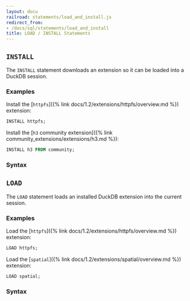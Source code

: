 ```yaml
---
layout: docu
railroad: statements/load_and_install.js
redirect_from:
- /docs/sql/statements/load_and_install
title: LOAD / INSTALL Statements
---
```


## `INSTALL`

The `INSTALL` statement downloads an extension so it can be loaded into a DuckDB session.

### Examples

Install the [`httpfs`]({% link docs/1.2/extensions/httpfs/overview.md %}) extension:

```sql
INSTALL httpfs;
```

Install the [`h3` community extension]({% link community_extensions/extensions/h3.md %}):

```sql
INSTALL h3 FROM community;
```

### Syntax

<div id="rrdiagram2"></div>

## `LOAD`

The `LOAD` statement loads an installed DuckDB extension into the current session.

### Examples

Load the [`httpfs`]({% link docs/1.2/extensions/httpfs/overview.md %}) extension:

```sql
LOAD httpfs;
```

Load the [`spatial`]({% link docs/1.2/extensions/spatial/overview.md %}) extension:

```sql
LOAD spatial;
```

### Syntax

<div id="rrdiagram1"></div>
